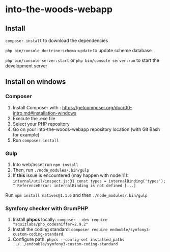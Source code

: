 into-the-woods-webapp
=====================

## Install

`composer install` to download the dependencies

`php bin/console doctrine:schema:update` to update scheme database

`php bin/console server:start` or `php bin/console server:run` to start the development server

## Install on windows

### Composer
1. Install Composer with : https://getcomposer.org/doc/00-intro.md#installation-windows 
2. Execute the .exe file
3. Select your PHP repository
4. Go on your into-the-woods-webapp repository location (with Git Bash for example)
5. Run `composer install`

### Gulp

1. Into web/asset run `npm install`
2. Then, run `./node_modules/.bin/gulp`
3. If **this** issue is encountered (may happen with node 11):
	`internal/util/inspect.js:31
const types = internalBinding('types');
              ^
ReferenceError: internalBinding is not defined
   [...]
`

Run `npm install natives@1.1.6` and then `./node_modules/.bin/gulp`

### Symfony checker with GrumPHP

1. Install **phpcs** locally: `composer --dev require "squizlabs/php_codesniffer=2.9.2"`
2. Install the coding standard: `composer require endouble/symfony3-custom-coding-standard`
3. Configure path: `phpcs --config-set installed_paths ../../endouble/symfony3-custom-coding-standard`


	